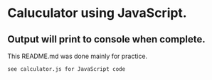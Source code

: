 # Caluculator using JavaScript.
## Output will print to console when complete.
This README.md was done mainly for practice.

`see calculator.js for JavaScript code`